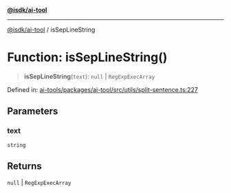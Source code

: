 [**@isdk/ai-tool**](../README.md)

***

[@isdk/ai-tool](../globals.md) / isSepLineString

# Function: isSepLineString()

> **isSepLineString**(`text`): `null` \| `RegExpExecArray`

Defined in: [ai-tools/packages/ai-tool/src/utils/split-sentence.ts:227](https://github.com/isdk/ai-tool.js/blob/a24331161aecd2d7bbd8dc9f9cd3d984871261cb/src/utils/split-sentence.ts#L227)

## Parameters

### text

`string`

## Returns

`null` \| `RegExpExecArray`
